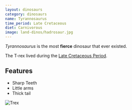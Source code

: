 ```yaml
---
layout: dinosaurs
category: dinosaurs
name: Tyrannosaurus
time_period: Late Cretaceous
diet: Carnivorous
image: land-dinos/hadrosaur.jpg
---
```


*Tyrannosaurus* is the most **fierce** dinosaur that ever existed.

<!-- Link-->
The T-rex lived during the [Late Cretaceous Period](http://en.wikipedia.org/wiki/Late_Cretaceous).

<!-- H #-->
## Features

<!-- Unordered List -->
- Sharp Teeth
- Little arms
- Thick tail

<!--Image-->
![Trex](http://images3.alphacoders.com/872/87235.jpg)
